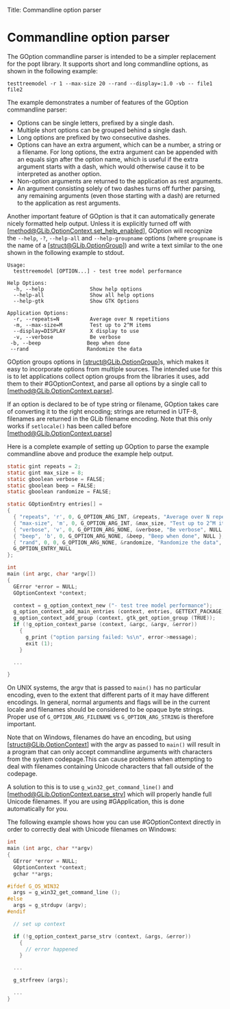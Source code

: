 Title: Commandline option parser

# Commandline option parser

The GOption commandline parser is intended to be a simpler replacement
for the popt library. It supports short and long commandline options,
as shown in the following example:

    testtreemodel -r 1 --max-size 20 --rand --display=:1.0 -vb -- file1 file2

The example demonstrates a number of features of the GOption commandline parser:

 - Options can be single letters, prefixed by a single dash.
 - Multiple short options can be grouped behind a single dash.
 - Long options are prefixed by two consecutive dashes.
 - Options can have an extra argument, which can be a number, a string or
   a filename. For long options, the extra argument can be appended with
   an equals sign after the option name, which is useful if the extra
   argument starts with a dash, which would otherwise cause it to be
   interpreted as another option.
 - Non-option arguments are returned to the application as rest arguments.
 - An argument consisting solely of two dashes turns off further parsing,
   any remaining arguments (even those starting with a dash) are returned
   to the application as rest arguments.

Another important feature of GOption is that it can automatically
generate nicely formatted help output. Unless it is explicitly turned
off with [method@GLib.OptionContext.set_help_enabled], GOption will recognize
the `--help`, `-?`, `--help-all` and `--help-groupname` options (where `groupname`
is the name of a [struct@GLib.OptionGroup]) and write a text similar to the one shown
in the following example to stdout.

    Usage:
      testtreemodel [OPTION...] - test tree model performance

    Help Options:
      -h, --help               Show help options
      --help-all               Show all help options
      --help-gtk               Show GTK Options

    Application Options:
      -r, --repeats=N          Average over N repetitions
      -m, --max-size=M         Test up to 2^M items
      --display=DISPLAY        X display to use
      -v, --verbose            Be verbose
     -b, --beep               Beep when done
     --rand                   Randomize the data

GOption groups options in [struct@GLib.OptionGroup]s, which makes it easy to
incorporate options from multiple sources. The intended use for this is
to let applications collect option groups from the libraries it uses,
add them to their #GOptionContext, and parse all options by a single call
to [method@GLib.OptionContext.parse].

If an option is declared to be of type string or filename, GOption takes
care of converting it to the right encoding; strings are returned in UTF-8,
filenames are returned in the GLib filename encoding. Note that this only
works if `setlocale()` has been called before [method@GLib.OptionContext.parse]

Here is a complete example of setting up GOption to parse the example
commandline above and produce the example help output.

```c
static gint repeats = 2;
static gint max_size = 8;
static gboolean verbose = FALSE;
static gboolean beep = FALSE;
static gboolean randomize = FALSE;

static GOptionEntry entries[] =
{
  { "repeats", 'r', 0, G_OPTION_ARG_INT, &repeats, "Average over N repetitions", "N" },
  { "max-size", 'm', 0, G_OPTION_ARG_INT, &max_size, "Test up to 2^M items", "M" },
  { "verbose", 'v', 0, G_OPTION_ARG_NONE, &verbose, "Be verbose", NULL },
  { "beep", 'b', 0, G_OPTION_ARG_NONE, &beep, "Beep when done", NULL },
  { "rand", 0, 0, G_OPTION_ARG_NONE, &randomize, "Randomize the data", NULL },
  G_OPTION_ENTRY_NULL
};

int
main (int argc, char *argv[])
{
  GError *error = NULL;
  GOptionContext *context;

  context = g_option_context_new ("- test tree model performance");
  g_option_context_add_main_entries (context, entries, GETTEXT_PACKAGE);
  g_option_context_add_group (context, gtk_get_option_group (TRUE));
  if (!g_option_context_parse (context, &argc, &argv, &error))
    {
      g_print ("option parsing failed: %s\n", error->message);
      exit (1);
    }

  ...

}
```

On UNIX systems, the argv that is passed to `main()` has no particular
encoding, even to the extent that different parts of it may have different
encodings. In general, normal arguments and flags will be in the current
locale and filenames should be considered to be opaque byte strings.
Proper use of `G_OPTION_ARG_FILENAME` vs `G_OPTION_ARG_STRING` is
therefore important.

Note that on Windows, filenames do have an encoding, but using
[struct@GLib.OptionContext] with the argv as passed to `main()` will result
in a program that can only accept commandline arguments with characters
from the system codepage.This can cause problems when attempting to
deal with filenames containing Unicode characters that fall outside
of the codepage.

A solution to this is to use `g_win32_get_command_line()` and
[method@GLib.OptionContext.parse_strv] which will properly handle full
Unicode filenames. If you are using #GApplication, this is done
automatically for you.

The following example shows how you can use #GOptionContext directly
in order to correctly deal with Unicode filenames on Windows:

```c
int
main (int argc, char **argv)
{
  GError *error = NULL;
  GOptionContext *context;
  gchar **args;

#ifdef G_OS_WIN32
  args = g_win32_get_command_line ();
#else
  args = g_strdupv (argv);
#endif

  // set up context

  if (!g_option_context_parse_strv (context, &args, &error))
    {
      // error happened
    }

  ...

  g_strfreev (args);

  ...
}
```
